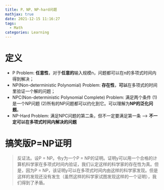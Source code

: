 ```yaml
---
title: P、NP、NP-hard问题
mathjax: true
date: 2021-12-15 11:16:27
tags: 
  - Math
categories: Learning
---
```


# 定义

- P Problem: **任意性**，对于**任意的**输入规模n，问题都可以在n的多项式时间内得到解决；
- NP(Non-deterministic Polynomial) Problem: **存在性**，**可以**在多项式的时间里验证一个解的问题；
- NPC(Non-deterministic Polynomial Complete) Problem: 满足两个条件 (1)是一个NP问题 (2)所有的NP问题都可以约化到它。可以理解为**NP的泛化问题**。
- NP-Hard Problem: 满足NPC问题的第二条，但不一定要满足第一条 --> **不一定可以在多项式时间内解决的问题**

# 搞笑版P=NP证明

> 反证法。设P = NP。令y为一个P = NP的证明。证明y可以用一个合格的计算机科学家在多项式时间内验证，我们认定这样的科学家的存在性为真。但是，因为P = NP，该证明y可以在多项式时间内由这样的科学家发现。但是这样的发现还没有发生（虽然这样的科学家试图发现这样的一个证明），我们得到了矛盾。